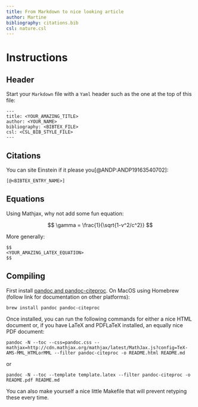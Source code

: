 ```yaml
---
title: From Markdown to nice looking article
author: Martine
bibliography: citations.bib
csl: nature.csl
---
```


# Instructions

## Header

Start your `Markdown` file with a `Yaml` header such as the one at the top of this file:

    ---
    title: <YOUR_AMAZING_TITLE>
    author: <YOUR_NAME>
    bibliography: <BIBTEX_FILE>
    csl: <CSL_BIB_STYLE_FILE>
    ---

## Citations

You can site Einstein if it please you[@ANDP:ANDP19163540702]:

    [@<BIBTEX_ENTRY_NAME>]

## Equations

Using Mathjax, why not add some fun equation:

$$
\gamma = \frac{1}{\sqrt{1-v^2/c^2}}
$$

More generally:

    $$
    <YOUR_AMAZING_LATEX_EQUATION>
    $$

## Compiling

First install [pandoc and pandoc-citeproc](https://pandoc.org). On MacOS using Homebrew (follow link for documentation on other platforms):

    brew install pandoc pandoc-citeproc

Once installed, you can run the following commands for either a nice HTML document or, if you have LaTeX and PDFLaTeX installed, an equally nice PDF document:

    pandoc -N --toc --css=pandoc.css --mathjax=http://cdn.mathjax.org/mathjax/latest/MathJax.js?config=TeX-AMS-MML_HTMLorMML --filter pandoc-citeproc -o README.html README.md

or

    pandoc -N --toc --template template.latex --filter pandoc-citeproc -o README.pdf README.md

You can also make yourself a nice little Makefile that will prevent retyping these every time.